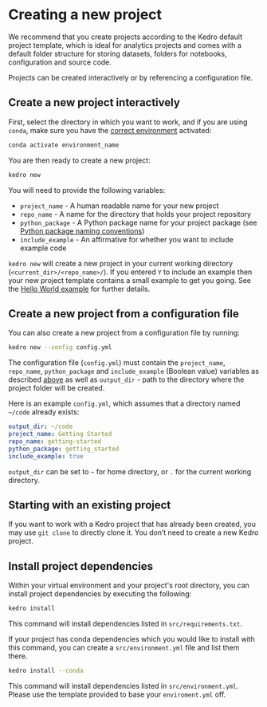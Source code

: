 # Creating a new project

We recommend that you create projects according to the Kedro default project template, which is ideal for analytics projects and comes with a default folder structure for storing datasets, folders for notebooks, configuration and source code.

Projects can be created interactively or by referencing a configuration file.

## Create a new project interactively
First, select the directory in which you want to work, and if you are using `conda`, make sure you have the [correct environment](../02_getting_started/01_prerequisites.md#Python-virtual-environments) activated:

```bash
conda activate environment_name
```
You are then ready to create a new project:

```bash
kedro new
```

You will need to provide the following variables:

* `project_name` - A human readable name for your new project
* `repo_name` - A name for the directory that holds your project repository
* `python_package` - A Python package name for your project package (see [Python package naming conventions](https://www.python.org/dev/peps/pep-0008/#package-and-module-names))
* `include_example` - An affirmative for whether you want to include example code

`kedro new` will create a new project in your current working directory (`<current_dir>/<repo_name>/`). If you entered `Y` to include an example then your new project template contains a small example to get you going. See the [Hello World example](../02_getting_started/04_hello_world.md) for further details.


## Create a new project from a configuration file

You can also create a new project from a configuration file by running:

```bash
kedro new --config config.yml
```

The configuration file (`config.yml`) must contain the `project_name`, `repo_name`, `python_package` and `include_example` (Boolean value) variables as described [above](../02_getting_started/03_new_project.md#Create-a-new-project-interactively) as well as `output_dir` - path to the directory where the project folder will be created.

Here is an example `config.yml`, which assumes that a directory named `~/code` already exists:

```yaml
output_dir: ~/code
project_name: Getting Started
repo_name: getting-started
python_package: getting_started
include_example: true
```

`output_dir` can be set to `~` for home directory, or `.` for the current working directory.

## Starting with an existing project

If you want to work with a Kedro project that has already been created, you may use `git clone` to directly clone it. You don’t need to create a new Kedro project.

## Install project dependencies

Within your virtual environment and your project's root directory, you can install project dependencies by executing the following:

```bash
kedro install
```

This command will install dependencies listed in `src/requirements.txt`.

If your project has conda dependencies which you would like to install with this command, you can create a `src/environment.yml` file and list them there.

```bash
kedro install --conda
```

This command will install dependencies listed in `src/environment.yml`. 
Please use the template provided to base your `enviroment.yml` off.  

